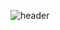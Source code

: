 <div>
  
  <!--Header-->
  ![header](https://capsule-render.vercel.app/api?type=waving&color=gradient&height=300&section=header&text=자바연구실%20%20%🎩)
  
</div>
